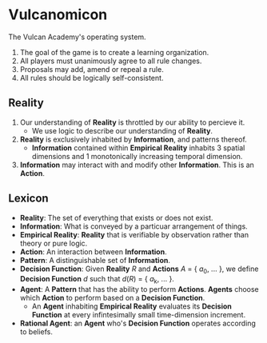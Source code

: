 # Vulcanomicon

The Vulcan Academy's operating system.

1. The goal of the game is to create a learning organization.
1. All players must unanimously agree to all rule changes.
1. Proposals may add, amend or repeal a rule.
1. All rules should be logically self-consistent. 

## Reality
1. Our understanding of __Reality__ is throttled by our ability to percieve it. 
    * We use logic to describe our understanding of __Reality__.
1. __Reality__ is exclusively inhabited by __Information__, and patterns thereof.
    * __Information__ contained within __Empirical Reality__ inhabits 3 spatial dimensions and 1 monotonically increasing temporal dimension.
1. __Information__ may interact with and modify other __Information__. This is an __Action__.

## Lexicon

* __Reality__: The set of everything that exists or does not exist.
* __Information__: What is conveyed by a particuar arrangement of things.
* __Empirical Reality__: __Reality__ that is verifiable by observation rather than theory or pure logic.
* __Action__: An interaction between __Information__.
* __Pattern__: A distinguishable set of __Information__.
* __Decision Function__: Given __Reality__ _R_ and __Actions__ _A_ = { _a_<sub>0</sub>, ... }, we define __Decision Function__ _d_ such that _d_(_R_) = { _a_<sub>k</sub>, ... }.
* __Agent__: A __Pattern__ that has the ability to perform __Actions__. __Agents__ choose which __Action__ to perform based on a __Decision Function__.
    * An __Agent__ inhabiting __Empirical Reality__ evaluates its __Decision Function__ at every infintesimally small time-dimension increment.
* __Rational Agent__: an __Agent__ who's __Decision Function__ operates according to beliefs.
